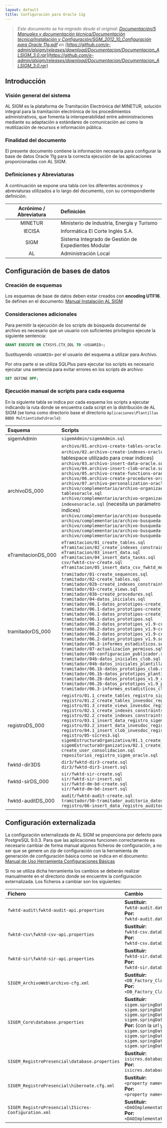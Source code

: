 ```yaml
---
layout: default
title: Configuración para Oracle 11g
---
```



> *Este documento se ha migrado desde el original:
[Documentación/5 Manuales y documentación técnica/Documentación técnica/Instalación y Configuración/SGM_2012_10_Configuración para Oracle 11g.pdf](pdfs/SGM_2012_10_Configuración_para_Oracle_11g.pdf) en [https://github.com/e-admin/alsigm/releases/download/Documentacion/Documentacion_ALSIGM_3.0.rar](https://github.com/e-admin/alsigm/releases/download/Documentacion/Documentacion_ALSIGM_3.0.rar)*




## Introducción


### Visión general del sistema

AL SIGM es la plataforma de Tramitación Electrónica del MINETUR, solución integral
para la tramitación electrónica de los procedimientos administrativos, que fomenta la
interoperabilidad entre administraciones mediante su adaptación a estándares de
comunicación así como la reutilización de recursos e información pública.

### Finalidad del documento

El presente documento contiene la información necesaria para configurar la base de
datos Oracle 11g para la correcta ejecución de las aplicaciones proporcionadas con AL
SIGM.



### Definiciones y Abreviaturas

A continuación se expone una tabla con los diferentes acrónimos y abreviaturas
utilizados a lo largo del documento, con su correspondiente definición.


|Acrónimo / Abreviatura | Definición |
|:----:|:----|
|MINETUR|Ministerio de Industria, Energía y Turismo|
|IECISA|Informática El Corte Inglés S.A.|
|SIGM|Sistema Integrado de Gestión de Expedientes Modular|
|AL|Administración Local|



## Configuración de bases de datos

### Creación de esquemas

Los esquemas de base de datos deben estar creados con **encoding UTF16**. Se definen
en el documento: [Manual Instalación AL SIGM](Manual-de-instalación-AL-SIGM.html)


### Consideraciones adicionales

Para permitir la ejecución de los scripts de búsqueda documental de archivo es
necesario que un usuario con suficientes privilegios ejecute la siguiente sentencia:

``` sql
GRANT EXECUTE ON CTXSYS.CTX_DDL TO <USUARIO>;
```

Sustituyendo `<USUARIO>` por el usuario del esquema a utilizar para Archivo.

Por otra parte si se utiliza SQLPlus para ejecutar los scripts es necesario ejecutar una
sentencia para evitar errores en los scripts de archivo:

``` sql
SET DEFINE OFF;
```


### Ejecución manual de scripts para cada esquema

En la siguiente tabla se indica por cada esquema los scripts a ejecutar indicando la ruta
donde se encuentra cada script en la distribución de AL SIGM (se toma como directorio
base el directorio `Aplicaciones\Plantillas BBDD Multientidad\Oracle`):


|Esquema|Scripts|
|:----|:----|
|sigemAdmin|`sigemAdmin/sigemAdmin.sql`|
|archivoDS_000|`archivo/01.archivo-create-tables-oracle.sql`<br>`archivo/02.archivo-create-indexes-oracle.sql` (necesita un parámetro con el nombre del tablespace utilizado para crear índices)<br>`archivo/03.archivo-insert-data-oracle.sql`<br>`archivo/04.archivo-insert-clob-oracle.sql`<br>`archivo/05.archivo-create-functions-oracle.sql`<br>`archivo/06.archivo-create-procedures-oracle.sql`<br>`archivo/07.archivo-personalization-oracle.sql`<br>`archivo/complementario/archivo-organizacion-bd/01.archivo-organizacion-bd-create-tablesoracle.sql`<br>`archivo/complementario/archivo-organizacion-bd/02.archivo-organizacion-bd-create-indexesoracle.sql` (necesita un parámetro con el nombre del tablespace utilizado para crear índices)<br>`archivo/complementario/archivo-busqueda-documental/01.ARCHIVOFTSTH.sql`<br>`archivo/complementario/archivo-busqueda-documental/02.ARCHIVOFTSTB.sql`<br>`archivo/complementario/archivo-busqueda-documental/03.ARCHIVOINTERMEDIA.sql`<br>`archivo/complementario/archivo-busqueda-documental/04.ARCHIVOJOBINTERMEDIA.sql`<br>`archivo/complementario/archivo-busqueda-documental/05.ARCHIVOOPT.sql`|
|eTramitacionDS_000|`eTramitacion/01_create_tables.sql`<br>`eTramitacion/02_create_indexes_constraints.sql`<br>`eTramitacion/03_insert_data.sql`<br>`eTramitacion/04_insert_data_tasks.sql`<br>`csv/fwktd-csv-create.sql`<br>`eTramitacion/05_insert_data_csv_fwktd_module.sql`|
|tramitadorDS_000|`tramitador/01-create_sequences.sql`<br>`tramitador/02-create_tables.sql`<br>`tramitador/02b-create_indexes_constraints.sql`<br>`tramitador/03-create_views.sql`<br>`tramitador/03b-create_procedures.sql`<br>`tramitador/04-datos_iniciales.sql`<br>`tramitador/06.1-datos_prototipos-create_sequences.sql`<br>`tramitador/06.1-datos_prototipos-create_tables.sql`<br>`tramitador/06.1-datos_prototipos-create_constraints.sql`<br>`tramitador/06.1-datos_prototipos.sql`<br>`tramitador/06.2-datos_prototipos_v1.9-create_sequences.sql`<br>`tramitador/06.2-datos_prototipos_v1.9-create_tables.sql`<br>`tramitador/06.2-datos_prototipos_v1.9-create_indexes_constraints.sql`<br>`tramitador/06.2-datos_prototipos_v1.9.sql`<br>`tramitador/06.3-informes_estadisticos.sql`<br>`tramitador/07-actualizacion_permisos.sql`<br>`tramitador/08-configuracion_publicador.sql`<br>`tramitador/04b-datos_iniciales_clob.sql`<br>`tramitador/04b-datos_iniciales_plantillas_clob.sql`<br>`tramitador/06.1b-datos_prototipos_clob.sql`<br>`tramitador/06.1b-datos_prototipos_plantillas_clob.sql`<br>`tramitador/06.2b-datos_prototipos_v1.9_clob.sql`<br>`tramitador/06.2b-datos_prototipos_v1.9_plantillas_clob.sql`<br>`tramitador/06.3-informes_estadisticos_clob.sql`|
|registroDS_000|`registro/01.1_create_tables_registro_sigem_oracle.sql`<br>`registro/01.2_create_tables_invesdoc_registro_sigem_oracle.sql`<br>`registro/01.3_create_views_invesdoc_registro_sigem_oracle.sql`<br>`registro/02.1_create_indexes_constraints_registro_sigem_oracle.sql`<br>`registro/02.2_create_indexes_constraints_invesdoc_registro_sigem_oracle.sql`<br>`registro/03.1_insert_data_registro_sigem_oracle.sql`<br>`registro/03.2_insert_data_invesdoc_registro_sigem_oracle.sql`<br>`registro/04.1_insert_clob_invesdoc_registro_sigem_oracle.sql`<br>`registro/05-sicres3.sql`<br>`sigemEstructuraOrganizativa/01.1_create_tables_sigem_estructura_organizativa.sql`<br>`sigemEstructuraOrganizativa/02.1_create_indexes_constraints_estructura_organizativa.sql`<br>`create_user_consolidacion.sql`<br>`repositorios_registro_sigem_oracle.sql`|
|fwktd-dir3DS|`dir3/fwktd-dir3-create.sql`<br>`dir3/fwktd-dir3-insert.sql`|
|fwktd-sirDS_000|`sir/fwktd-sir-create.sql`<br>`sir/fwktd-sir-insert.sql`<br>`sir/fwktd-dm-bd-create.sql`<br>`sir/fwktd-dm-bd-insert.sql`|
|fwktd-auditDS_000|`audit/fwktd-audit-create.sql`<br>`tramitador/50-tramitador_auditoria_datos.sql`<br>`registro/06-insert_data_registro_auditoria_datos_oracle.sql`|


## Configuración externalizada

La configuración externalizada de AL SIGM se proporciona por defecto para PostgreSQL
9.0.3. Para que las aplicaciones funcionen correctamente es necesario cambiar de
forma manual algunos ficheros de configuración, a no ser que se genere un zip de
configuración con la herramienta de generación de configuración básica como se indica
en el documento:
[Manual de Uso Herramienta Configuraciones Básicas](../desarrollo/Manual-de-Uso-Herramienta-Configuraciones-Básicas.html)

Si no se utiliza dicha herramienta los cambios se deberán realizar manualmente en el
directorio donde se encuentre la configuración externalizada. Los ficheros a cambiar
son los siguientes:


|Fichero|Cambio|
|:----|:----|
|`fwktd-audit\fwktd-audit-api.properties`|**Sustituir:**<br>`fwktd-audit.database=postgresql`<br>**Por:**<br>`fwktd-audit.database=oracle`|
|`fwktd-csv\fwktd-csv-api.properties`|**Sustituir:**<br>`fwktd-csv.database=postgresql`<br>**Por:**<br>`fwktd-csv.database=oracle`|
|`fwktd-sir\fwktd-sir-api.properties`|**Sustituir:**<br>`fwktd-sir.database=postgresql`<br>**Por:**<br>`fwktd-sir.database=oracle`|
|`SIGEM_ArchivoWeb\archivo-cfg.xml`|**Sustituir:**<br>`<DB_Factory_Class>common.db.DBEntityFactoryPostgreSQL</DB_Factory_Class>`<br>**Por:**<br>`<DB_Factory_Class>common.db.DBEntityFactoryOracle9i</DB_Factory_Class>`|
|`SIGEM_Core\database.properties`|**Sustituir:**<br>`sigem.springDatasource.database=jdbc:postgresql://localhost/sigemAdmin`<br>`sigem.springDatasource.user=postgres`<br>`sigem.springDatasource.password=postgres`<br>`sigem.springDatasource.driver=org.postgresql.Driver`<br>**Por:** (con la url y usuario y contraseña correctos):<br>`sigem.springDatasource.database=jdbc:oracle:thin:@localhost:1521:GDOC`<br>`sigem.springDatasource.user=SIGEMADMIN`<br>`sigem.springDatasource.password=SIGEMADMIN`<br>`sigem.springDatasource.driver=oracle.jdbc.OracleDriver`|
|`SIGEM_RegistroPresencial\database.properties`|**Sustituir:**<br>`isicres.database=postgres`<br>**Por:**<br>`isicres.database=oracle`|
|`SIGEM_RegistroPresencial\hibernate.cfg.xml`|**Sustituir:**<br>`<property name="dialect">net.sf.hibernate.dialect.PostgreSQLDialect</property>`<br>**Por:**<br>`<property name="dialect">net.sf.hibernate.dialect.OracleDialect</property>`|
|`SIGEM_RegistroPresencial\ISicres-Configuration.xml`|**Sustituir:**<br>`<DAOImplementation>com.ieci.tecdoc.common.entity.dao.PostgreSQLDBEntityDAO</DAOImplementation>`<br>**Por:**<br>`<DAOImplementation>com.ieci.tecdoc.common.entity.dao.OracleDBEntityDAO</DAOImplementation>`|


